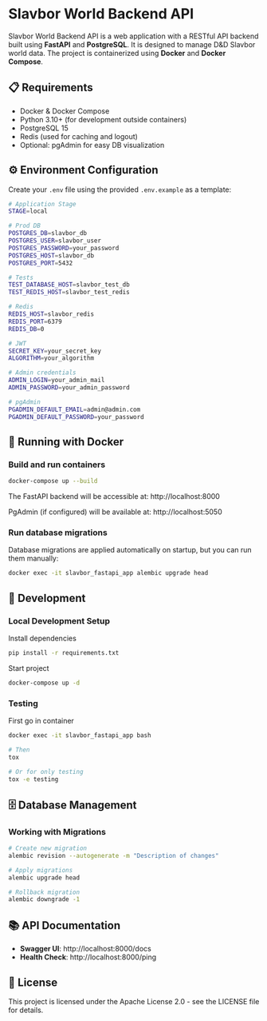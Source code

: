 # Slavbor World Backend API

Slavbor World Backend API is a web application with a RESTful API backend built using **FastAPI** and **PostgreSQL**. It is designed to manage D&D Slavbor world data. The project is containerized using **Docker** and **Docker Compose**.

## 📋 Requirements

- Docker & Docker Compose
- Python 3.10+ (for development outside containers)
- PostgreSQL 15
- Redis (used for caching and logout)
- Optional: pgAdmin for easy DB visualization

## ⚙️ Environment Configuration

Create your `.env` file using the provided `.env.example` as a template:

```bash
# Application Stage
STAGE=local

# Prod DB
POSTGRES_DB=slavbor_db
POSTGRES_USER=slavbor_user
POSTGRES_PASSWORD=your_password
POSTGRES_HOST=slavbor_db
POSTGRES_PORT=5432

# Tests
TEST_DATABASE_HOST=slavbor_test_db
TEST_REDIS_HOST=slavbor_test_redis

# Redis
REDIS_HOST=slavbor_redis
REDIS_PORT=6379
REDIS_DB=0

# JWT
SECRET_KEY=your_secret_key
ALGORITHM=your_algorithm

# Admin credentials
ADMIN_LOGIN=your_admin_mail
ADMIN_PASSWORD=your_admin_password

# pgAdmin
PGADMIN_DEFAULT_EMAIL=admin@admin.com
PGADMIN_DEFAULT_PASSWORD=your_password
```

## 🐳 Running with Docker

### Build and run containers

```bash
docker-compose up --build
```

The FastAPI backend will be accessible at: http://localhost:8000

PgAdmin (if configured) will be available at: http://localhost:5050

### Run database migrations

Database migrations are applied automatically on startup, but you can run them manually:

```bash
docker exec -it slavbor_fastapi_app alembic upgrade head
```

## 🚀 Development

### Local Development Setup

Install dependencies
```bash
pip install -r requirements.txt
```

Start project
```bash
docker-compose up -d 
```

### Testing

First go in container
```bash
docker exec -it slavbor_fastapi_app bash

# Then 
tox

# Or for only testing
tox -e testing
```

## 🗄️ Database Management

### Working with Migrations

```bash
# Create new migration
alembic revision --autogenerate -m "Description of changes"

# Apply migrations
alembic upgrade head

# Rollback migration
alembic downgrade -1
```

## 📚 API Documentation

- **Swagger UI**: http://localhost:8000/docs
- **Health Check**: http://localhost:8000/ping

## 📄 License

This project is licensed under the Apache License 2.0 - see the LICENSE file for details.